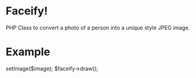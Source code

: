 Faceify!
=======
PHP Class to convert a photo of a person into a unique style JPEG image.

Example
======
<?php
require_once 'Facify.php';
$image = 'sample.jpg';
$faceify = new Facify();
$faceify->setImage($image);
$faceify->draw();
